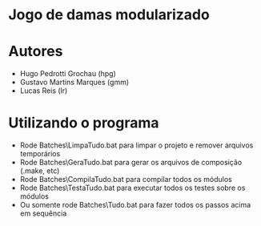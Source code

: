Jogo de damas modularizado
==========================

# Autores
* Hugo Pedrotti Grochau (hpg)
* Gustavo Martins Marques (gmm)
* Lucas Reis (lr)

# Utilizando o programa
* Rode Batches\LimpaTudo.bat para limpar o projeto e remover arquivos temporários
* Rode Batches\GeraTudo.bat para gerar os arquivos de composição (.make, etc)
* Rode Batches\CompilaTudo.bat para compilar todos os módulos
* Rode Batches\TestaTudo.bat para executar todos os testes sobre os módulos
* Ou somente rode Batches\Tudo.bat para fazer todos os passos acima em sequência
